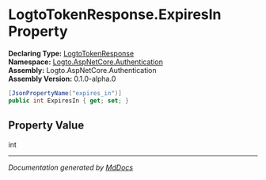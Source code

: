 ﻿<!--  
  <auto-generated>   
    The contents of this file were generated by a tool.  
    Changes to this file may be list if the file is regenerated  
  </auto-generated>   
-->

# LogtoTokenResponse.ExpiresIn Property

**Declaring Type:** [LogtoTokenResponse](../index.md)  
**Namespace:** [Logto.AspNetCore.Authentication](../../index.md)  
**Assembly:** Logto.AspNetCore.Authentication  
**Assembly Version:** 0.1.0\-alpha.0

```csharp
[JsonPropertyName("expires_in")]
public int ExpiresIn { get; set; }
```

## Property Value

int

___

*Documentation generated by [MdDocs](https://github.com/ap0llo/mddocs)*

